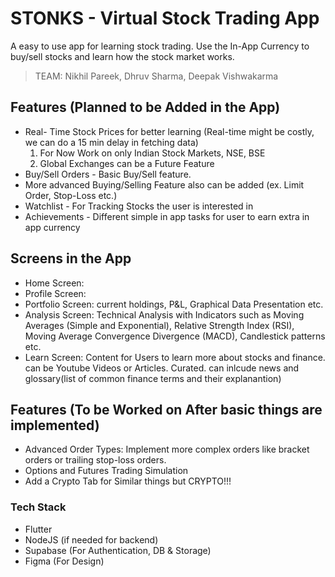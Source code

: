 # STONKS - Virtual Stock Trading App
A easy to use app for learning stock trading. Use the In-App Currency to buy/sell stocks and learn how the stock market works.

> TEAM: Nikhil Pareek, Dhruv Sharma, Deepak Vishwakarma


## Features (Planned to be Added in the App)
- Real- Time Stock Prices for better learning (Real-time might be costly, we can do a 15 min delay in fetching data)
    1. For Now Work on only Indian Stock Markets, NSE, BSE
    2. Global Exchanges can be a Future Feature
- Buy/Sell Orders - Basic Buy/Sell feature. 
- More advanced Buying/Selling Feature also can be added (ex. Limit Order, Stop-Loss etc.)
- Watchlist - For Tracking Stocks the user is interested in
- Achievements - Different simple in app tasks for user to earn extra in app currency

## Screens in the App
- Home Screen:
- Profile Screen:
- Portfolio Screen: current holdings, P&L, Graphical Data Presentation etc.
- Analysis Screen: Technical Analysis with Indicators such as Moving Averages (Simple and Exponential), Relative Strength Index (RSI), Moving Average Convergence Divergence (MACD), Candlestick patterns etc. 
- Learn Screen: Content for Users to learn more about stocks and finance. can be Youtube Videos or Articles. Curated. can inlcude news and glossary(list of common finance terms and their explanantion)

## Features (To be Worked on After basic things are implemented)
- Advanced Order Types: Implement more complex orders like bracket orders or trailing stop-loss orders.
- Options and Futures Trading Simulation
- Add a Crypto Tab for Similar things but CRYPTO!!!


### Tech Stack 
- Flutter
- NodeJS (if needed for backend)
- Supabase (For Authentication, DB & Storage)
- Figma (For Design)
